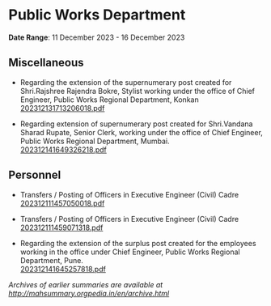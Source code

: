 # Public Works Department

**Date Range**: 11 December 2023 - 16 December 2023


## Miscellaneous
- Regarding the extension of the supernumerary post created for Shri.Rajshree Rajendra Bokre, Stylist working under the office of Chief Engineer, Public Works Regional Department, Konkan\
  [202312131713206018.pdf](https://gr.maharashtra.gov.in/Site/Upload/Government%20Resolutions/English/202312131713206018.pdf)

- Regarding extension of supernumerary post created for Shri.Vandana Sharad Rupate, Senior Clerk, working under the office of Chief Engineer, Public Works Regional Department, Mumbai.\
  [202312141649326218.pdf](https://gr.maharashtra.gov.in/Site/Upload/Government%20Resolutions/English/202312141649326218.pdf)

## Personnel
- Transfers / Posting of Officers in Executive Engineer (Civil) Cadre\
  [202312111457050018.pdf](https://gr.maharashtra.gov.in/Site/Upload/Government%20Resolutions/English/202312111457050018.pdf)

- Transfers / Posting of Officers in Executive Engineer (Civil) Cadre\
  [202312111459071318.pdf](https://gr.maharashtra.gov.in/Site/Upload/Government%20Resolutions/English/202312111459071318.pdf)

- Regarding the extension of the surplus post created for the employees working in the office under Chief Engineer, Public Works Regional Department, Pune.\
  [202312141645257818.pdf](https://gr.maharashtra.gov.in/Site/Upload/Government%20Resolutions/English/202312141645257818.pdf)


*Archives of earlier summaries are available at http://mahsummary.orgpedia.in/en/archive.html*
